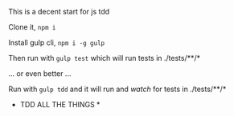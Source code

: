 This is a decent start for js tdd

Clone it, 
`npm i`

Install gulp cli,
`npm i -g gulp`

Then run with `gulp test` which will run tests in ./tests/**/*

... or even better ...

Run with `gulp tdd` and it will run and *watch* for tests in ./tests/**/*

* TDD ALL THE THINGS *
